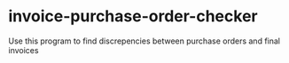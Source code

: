 # invoice-purchase-order-checker

Use this program to find discrepencies between purchase orders and final invoices
